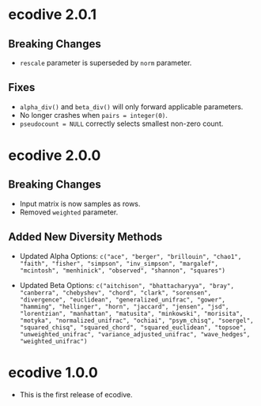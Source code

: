 
# ecodive 2.0.1

## Breaking Changes

* `rescale` parameter is superseded by `norm` parameter.


## Fixes

* `alpha_div()` and `beta_div()` will only forward applicable parameters.
* No longer crashes when `pairs = integer(0)`.
* `pseudocount = NULL` correctly selects smallest non-zero count.



# ecodive 2.0.0

## Breaking Changes

* Input matrix is now samples as rows.
* Removed `weighted` parameter.

## Added New Diversity Methods

* Updated Alpha Options: `c("ace", "berger", "brillouin", "chao1", "faith", "fisher", "simpson", "inv_simpson", "margalef", "mcintosh", "menhinick", "observed", "shannon", "squares")`

* Updated Beta Options: `c("aitchison", "bhattacharyya", "bray", "canberra", "chebyshev", "chord", "clark", "sorensen", "divergence", "euclidean", "generalized_unifrac", "gower", "hamming", "hellinger", "horn", "jaccard", "jensen", "jsd", "lorentzian", "manhattan", "matusita", "minkowski", "morisita", "motyka", "normalized_unifrac", "ochiai", "psym_chisq", "soergel", "squared_chisq", "squared_chord", "squared_euclidean", "topsoe", "unweighted_unifrac", "variance_adjusted_unifrac", "wave_hedges", "weighted_unifrac")`



# ecodive 1.0.0

* This is the first release of ecodive.
